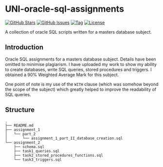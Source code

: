 <!--
Document variables:

Assigned:
<author> = Vikesh Ajith
<github_username> = SpikyClip

Unassigned (replace all with desired value):
<UNI-oracle-sql-assignments>
<screenshot_link>

-->

# UNI-oracle-sql-assignments

[![GitHub Stars](https://img.shields.io/github/stars/SpikyClip/UNI-oracle-sql-assignments.svg)](https://github.com/SpikyClip/UNI-oracle-sql-assignments/stargazers)
[![GitHub Issues](https://img.shields.io/github/issues/SpikyClip/UNI-oracle-sql-assignments.svg)](https://github.com/SpikyClip/UNI-oracle-sql-assignments/issues)
[![Tag](https://img.shields.io/github/v/tag/SpikyClip/UNI-oracle-sql-assignments)](https://github.com/SpikyClip/UNI-oracle-sql-assignments)
[![License](https://img.shields.io/github/license/SpikyClip/UNI-oracle-sql-assignments)](https://github.com/SpikyClip/UNI-oracle-sql-assignments/blob/master/LICENSE)

A collection of oracle SQL scripts written for a masters database subject.

## Introduction

Oracle SQL assignments for a masters database subject. Details have
been omitted to minimise plagiarism. I have uploaded my work to show my
ability to create databases, write SQL queries, stored procedures and
triggers. I obtained a 90% Weighted Average Mark for this subject.

One point of note is my use of the `WITH` clause (which was somehow
beyond the scope of the subject) which greatly helped to improve the
readability of SQL queries.

## Structure

```
.
├── README.md   
├── assignment_1
│   └── part_2
│       └── assignment_1_part_II_database_creation.sql
└── assignment_2
    ├── schema.sql
    ├── task1_queries.sql
    ├── task2_stored_procedures_functions.sql
    └── task3_triggers.sql
```